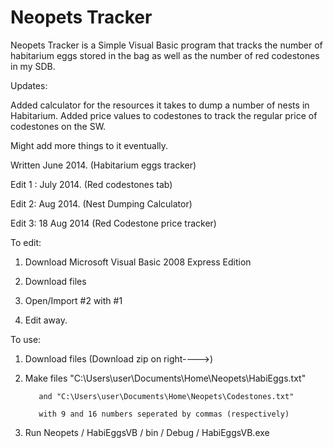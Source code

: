 Neopets Tracker
=======

Neopets Tracker is a Simple Visual Basic program that tracks the number of habitarium eggs stored in the bag 
as well as the number of red codestones in my SDB.

Updates:

Added calculator for the resources it takes to dump a number of nests in Habitarium.
Added price values to codestones to track the regular price of codestones on the SW.

Might add more things to it eventually.

Written June 2014. (Habitarium eggs tracker)

Edit 1 : July 2014. (Red codestones tab)

Edit 2: Aug 2014. (Nest Dumping Calculator)

Edit 3: 18 Aug 2014 (Red Codestone price tracker)

To edit:

1. Download Microsoft Visual Basic 2008 Express Edition

2. Download files

3. Open/Import #2 with #1

4. Edit away.

To use:

1. Download files (Download zip on right---->)

2. Make files "C:\Users\user\Documents\Home\Neopets\HabiEggs.txt"

          and "C:\Users\user\Documents\Home\Neopets\Codestones.txt"
          
          with 9 and 16 numbers seperated by commas (respectively)

3. Run Neopets / HabiEggsVB / bin / Debug / HabiEggsVB.exe
